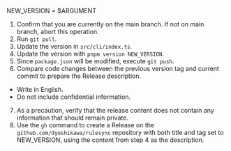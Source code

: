 NEW_VERSION = $ARGUMENT


1. Confirm that you are currently on the main branch. If not on main branch, abort this operation.
2. Run `git pull`.
3. Update the version in `src/cli/index.ts`.
4. Update the version with `pnpm version NEW_VERSION`.
5. Since `package.json` will be modified, execute `git push`.
6. Compare code changes between the previous version tag and current commit to prepare the Release description.
  - Write in English.
  - Do not include confidential information.
7. As a precaution, verify that the release content does not contain any information that should remain private.
8. Use the `gh` command to create a Release on the `github.com/dyoshikawa/rulesync` repository with both title and tag set to NEW_VERSION, using the content from step 4 as the description.
